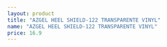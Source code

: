 ```yaml
---
layout: product
title: "AZGEL HEEL SHIELD-122 TRANSPARENTE VINYL"
name: "AZGEL HEEL SHIELD-122 TRANSPARENTE VINYL"
price: 16.9
---
```

